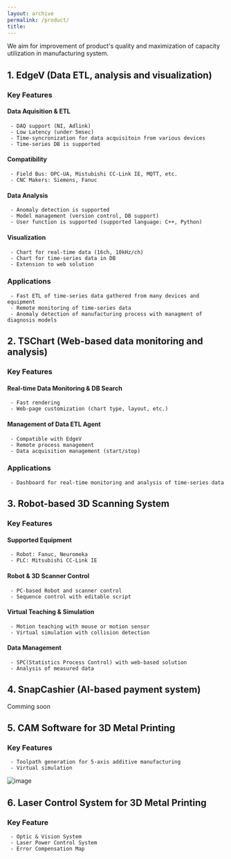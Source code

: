 ```yaml
---
layout: archive
permalink: /product/
title: 
---
```


We aim for improvement of product's quality and maximization of capacity utilization in manufacturing system.

## 1. EdgeV (Data ETL, analysis and visualization)

### Key Features
#### Data Aquisition & ETL
```
 - DAQ support (NI, Adlink)
 - Low Latency (under 5msec)
 - Time-syncronization for data acquisitoin from various devices
 - Time-series DB is supported
```
#### Compatibility
```
 - Field Bus: OPC-UA, Mistubishi CC-Link IE, MQTT, etc.
 - CNC Makers: Siemens, Fanuc
```
#### Data Analysis
```
 - Anomaly detection is supported
 - Model management (version control, DB support)
 - User function is supported (supported language: C++, Python)
```
#### Visualization
```
 - Chart for real-time data (16ch, 10kHz/ch)
 - Chart for time-series data in DB
 - Extension to web solution
```
### Applications
```
 - Fast ETL of time-series data gathered from many devices and equipment
 - Remote monitoring of time-series data
 - Anomaly detection of manufacturing process with managment of diagnosis models
```

## 2. TSChart (Web-based data monitoring and analysis)
### Key Features
#### Real-time Data Monitoring & DB Search
```
 - Fast rendering
 - Web-page customization (chart type, layout, etc.)
```
#### Management of Data ETL Agent
```
 - Compatible with EdgeV
 - Remote process management
 - Data acquisition management (start/stop)
```
### Applications
```
 - Dashboard for real-time monitoring and analysis of time-series data
```

## 3. Robot-based 3D Scanning System
### Key Features
#### Supported Equipment
```
 - Robot: Fanuc, Neuromeka
 - PLC: Mitsubishi CC-Link IE
```
#### Robot & 3D Scanner Control
```
 - PC-based Robot and scanner control
 - Sequence control with editable script
```
#### Virtual Teaching & Simulation
```
 - Motion teaching with mouse or motion sensor
 - Virtual simulation with collision detection
```
#### Data Management
```
 - SPC(Statistics Process Control) with web-based solution
 - Analysis of measured data
```

## 4. SnapCashier (AI-based payment system)
Comming soon

## 5. CAM Software for 3D Metal Printing
### Key Features
```
 - Toolpath generation for 5-axis additive manufacturing
 - Virtual simulation
```
![image](https://user-images.githubusercontent.com/44759045/94678230-2012ae80-0359-11eb-89e9-3b3b198e1107.png)

## 6. Laser Control System for 3D Metal Printing
### Key Feature
```
 - Optic & Vision System
 - Laser Power Control System
 - Error Compensation Map
```


